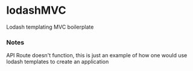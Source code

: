 # lodashMVC
Lodash templating MVC boilerplate

### Notes
API Route doesn't function, this is just an example of how one would use lodash templates to create an application
